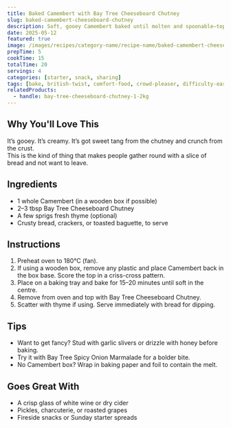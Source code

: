 ```yaml
---
title: Baked Camembert with Bay Tree Cheeseboard Chutney
slug: baked-camembert-cheeseboard-chutney
description: Soft, gooey Camembert baked until molten and spoonable—topped with Bay Tree Cheeseboard Chutney and served with crusty bread for sharing.
date: 2025-05-12
featured: true
image: /images/recipes/category-name/recipe-name/baked-camembert-cheeseboard-chutney.webp
prepTime: 5
cookTime: 15
totalTime: 20
servings: 4
categories: [starter, snack, sharing]
tags: [bake, british-twist, comfort-food, crowd-pleaser, difficulty-easy, vegetarian-option]
relatedProducts:
  - handle: bay-tree-cheeseboard-chutney-1-2kg
---
```


## Why You'll Love This

It’s gooey. It’s creamy. It’s got sweet tang from the chutney and crunch from the crust.  
This is the kind of thing that makes people gather round with a slice of bread and not want to leave.

## Ingredients

- 1 whole Camembert (in a wooden box if possible)  
- 2–3 tbsp Bay Tree Cheeseboard Chutney  
- A few sprigs fresh thyme (optional)  
- Crusty bread, crackers, or toasted baguette, to serve  

## Instructions

1. Preheat oven to 180°C (fan).
2. If using a wooden box, remove any plastic and place Camembert back in the box base. Score the top in a criss-cross pattern.
3. Place on a baking tray and bake for 15–20 minutes until soft in the centre.
4. Remove from oven and top with Bay Tree Cheeseboard Chutney.
5. Scatter with thyme if using. Serve immediately with bread for dipping.

## Tips

- Want to get fancy? Stud with garlic slivers or drizzle with honey before baking.  
- Try it with Bay Tree Spicy Onion Marmalade for a bolder bite.  
- No Camembert box? Wrap in baking paper and foil to contain the melt.

## Goes Great With

- A crisp glass of white wine or dry cider  
- Pickles, charcuterie, or roasted grapes  
- Fireside snacks or Sunday starter spreads